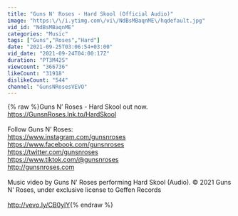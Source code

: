 ```yaml
---
title: "Guns N' Roses - Hard Skool (Official Audio)"
image: "https:\/\/i.ytimg.com\/vi\/NdBsMBaqnME\/hqdefault.jpg"
vid_id: "NdBsMBaqnME"
categories: "Music"
tags: ["Guns","Roses","Hard"]
date: "2021-09-25T03:06:54+03:00"
vid_date: "2021-09-24T04:00:17Z"
duration: "PT3M42S"
viewcount: "366736"
likeCount: "31918"
dislikeCount: "544"
channel: "GunsNRosesVEVO"
---
```

{% raw %}Guns N’ Roses - Hard Skool out now.<br /><a rel="nofollow" target="blank" href="https://GunsnRoses.lnk.to/HardSkool">https://GunsnRoses.lnk.to/HardSkool</a><br /><br />Follow Guns N’ Roses:<br /><a rel="nofollow" target="blank" href="https://www.instagram.com/gunsnroses">https://www.instagram.com/gunsnroses</a><br /><a rel="nofollow" target="blank" href="https://www.facebook.com/gunsnroses">https://www.facebook.com/gunsnroses</a><br /><a rel="nofollow" target="blank" href="https://twitter.com/gunsnroses">https://twitter.com/gunsnroses</a><br /><a rel="nofollow" target="blank" href="https://www.tiktok.com/@gunsnroses">https://www.tiktok.com/@gunsnroses</a><br /><a rel="nofollow" target="blank" href="http://gunsnroses.com">http://gunsnroses.com</a><br /><br />Music video by Guns N' Roses performing Hard Skool (Audio). © 2021 Guns N' Roses, under exclusive license to Geffen Records<br /><br /><a rel="nofollow" target="blank" href="http://vevo.ly/CB0ylY">http://vevo.ly/CB0ylY</a>{% endraw %}
